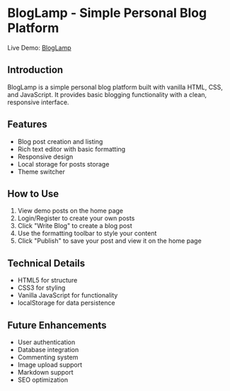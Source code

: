 # BlogLamp - Simple Personal Blog Platform

Live Demo: [BlogLamp](https://bloglamp.netlify.app/)

## Introduction

BlogLamp is a simple personal blog platform built with vanilla HTML, CSS, and JavaScript. It provides basic blogging functionality with a clean, responsive interface.

## Features

-   Blog post creation and listing
-   Rich text editor with basic formatting
-   Responsive design
-   Local storage for posts storage
-   Theme switcher

## How to Use

1. View demo posts on the home page
2. Login/Register to create your own posts
3. Click "Write Blog" to create a blog post
4. Use the formatting toolbar to style your content
5. Click "Publish" to save your post and view it on the home page

## Technical Details

-   HTML5 for structure
-   CSS3 for styling
-   Vanilla JavaScript for functionality
-   localStorage for data persistence

## Future Enhancements

-   User authentication
-   Database integration
-   Commenting system
-   Image upload support
-   Markdown support
-   SEO optimization
